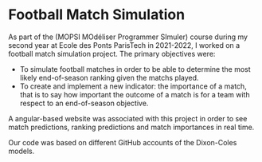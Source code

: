 # Football Match Simulation
As part of the (MOPSI MOdéliser Programmer SImuler) course during my second year at Ecole des Ponts ParisTech in 2021-2022, I worked on a football match simulation project. 
The primary objectives were:
- To simulate football matches in order to be able to determine the most likely end-of-season ranking given the matchs played.
- To create and implement a new indicator: the importance of a match, that is to say how important the outcome of a match is for a team with respect to an end-of-season objective.

A angular-based website was associated with this project in order to see match predictions, ranking predictions and match importances in real time. 

Our code was based on different GitHub accounts of the Dixon-Coles models.
